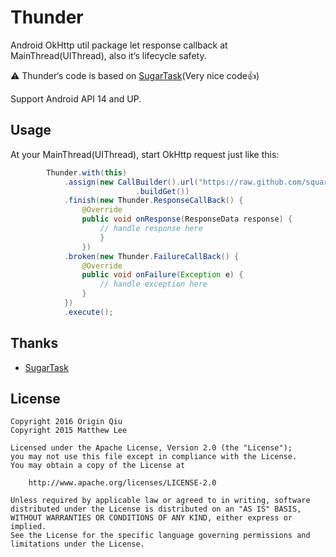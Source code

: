 # Thunder

Android OkHttp util package let response callback at MainThread(UIThread), also it‘s lifecycle safety.

⚠️ Thunder‘s code is based on [SugarTask](https://github.com/mthli/SugarTask)(Very nice code👍)

Support Android API 14 and UP.

## Usage

At your MainThread(UIThread), start OkHttp request just like this:

```java
        Thunder.with(this)
            .assign(new CallBuilder().url("https://raw.github.com/square/okhttp/master/README.md")
                            .buildGet())
            .finish(new Thunder.ResponseCallBack() {
                @Override
                public void onResponse(ResponseData response) {
                    // handle response here
                    }
                })
            .broken(new Thunder.FailureCallBack() {
                @Override
                public void onFailure(Exception e) {
                    // handle exception here
                }
            })
            .execute();
```

## Thanks

 - [SugarTask](https://github.com/mthli/SugarTask)

## License
    
    Copyright 2016 Origin Qiu
    Copyright 2015 Matthew Lee

    Licensed under the Apache License, Version 2.0 (the "License");
    you may not use this file except in compliance with the License.
    You may obtain a copy of the License at

        http://www.apache.org/licenses/LICENSE-2.0

    Unless required by applicable law or agreed to in writing, software
    distributed under the License is distributed on an "AS IS" BASIS,
    WITHOUT WARRANTIES OR CONDITIONS OF ANY KIND, either express or implied.
    See the License for the specific language governing permissions and
    limitations under the License.

